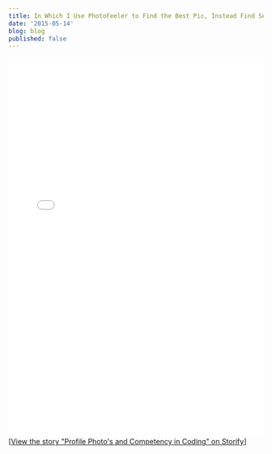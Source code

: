 ```yaml
---
title: In Which I Use PhotoFeeler to Find the Best Pic, Instead Find Sexism
date: '2015-05-14'
blog: blog
published: false
---
```



<div class="storify"><iframe src="//storify.com/NikkiLizMurray/profile-photo-s-and-competency-in-coding/embed?template=slideshow" width="100%" height="750" frameborder="no" allowtransparency="true"></iframe><script src="//storify.com/NikkiLizMurray/profile-photo-s-and-competency-in-coding.js?template=slideshow"></script><noscript>[<a href="//storify.com/NikkiLizMurray/profile-photo-s-and-competency-in-coding" target="_blank">View the story "Profile Photo's and Competency in Coding" on Storify</a>]</noscript></div>
